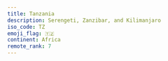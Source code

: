 ```yaml
---
title: Tanzania
description: Serengeti, Zanzibar, and Kilimanjaro
iso_code: TZ
emoji_flag: 🇹🇿
continent: Africa
remote_rank: 7
---
```

